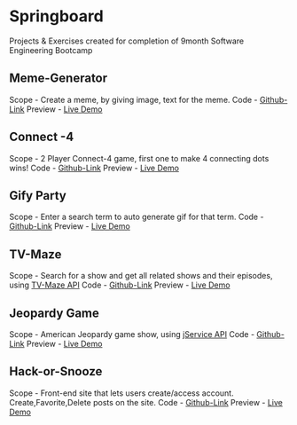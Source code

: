 # Springboard
Projects &amp; Exercises created for completion of 9month Software Engineering Bootcamp

## Meme-Generator
Scope - Create a meme, by giving image, text for the meme.
  Code - [Github-Link](https://github.com/shivajreddy/springboard/tree/main/05-MemeGenerator)
  Preview - [Live Demo](https://filedn.com/lSGOhc5nX6kY0i4Hy6mdAq4/Springboard%20Projects/05-MemeGenerator/)

## Connect -4 
Scope - 2 Player Connect-4 game, first one to make 4 connecting dots wins!
  Code - [Github-Link](https://github.com/shivajreddy/springboard/tree/main/11-Connect4)
  Preview - [Live Demo](https://filedn.com/lSGOhc5nX6kY0i4Hy6mdAq4/Springboard%20Projects/11-Connect4/)


## Gify Party
Scope - Enter a search term to auto generate gif for that term.
  Code - [Github-Link](https://github.com/shivajreddy/springboard/tree/main/14-Web/14.3-AJAX/gify%20party)
  Preview - [Live Demo](https://filedn.com/lSGOhc5nX6kY0i4Hy6mdAq4/Springboard%20Projects/gify%20party/)


## TV-Maze
Scope - Search for a show and get all related shows and their episodes, using [TV-Maze API](https://www.tvmaze.com/api)
  Code - [Github-Link](https://github.com/shivajreddy/springboard/tree/main/14-Web/14.3-AJAX/TV-Maze)
  Preview - [Live Demo](https://filedn.com/lSGOhc5nX6kY0i4Hy6mdAq4/Springboard%20Projects/TV-Maze/)

## Jeopardy Game
Scope - American Jeopardy game show, using [jService API](https://jservice.io/)
  Code - [Github-Link](https://github.com/shivajreddy/springboard/tree/main/15-Jeopardy)
  Preview - [Live Demo](https://filedn.com/lSGOhc5nX6kY0i4Hy6mdAq4/Springboard%20Projects/15-Jeopardy/)

## Hack-or-Snooze
Scope - Front-end site that lets users create/access account. Create,Favorite,Delete posts on the site.
  Code - [Github-Link](https://github.com/shivajreddy/springboard/tree/main/16-Hack-or-Snooze)
  Preview - [Live Demo](https://filedn.com/lSGOhc5nX6kY0i4Hy6mdAq4/Springboard%20Projects/16-Hack-or-Snooze/)
